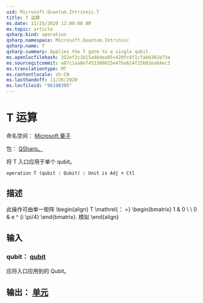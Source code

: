 ```yaml
---
uid: Microsoft.Quantum.Intrinsic.T
title: T 运算
ms.date: 11/25/2020 12:00:00 AM
ms.topic: article
qsharp.kind: operation
qsharp.namespace: Microsoft.Quantum.Intrinsic
qsharp.name: T
qsharp.summary: Applies the T gate to a single qubit.
ms.openlocfilehash: 352ef2c1b15a46dea85c420fc6f1cfab0382e73a
ms.sourcegitcommit: a87c1aa8e7453360025e47ba614f25b02ea84ec3
ms.translationtype: MT
ms.contentlocale: zh-CN
ms.lasthandoff: 11/26/2020
ms.locfileid: "96198395"
---
```

# <a name="t-operation"></a>T 运算

命名空间： [Microsoft 量子](xref:Microsoft.Quantum.Intrinsic)

包： [QSharp。](https://nuget.org/packages/Microsoft.Quantum.QSharp.Core)


将 T 入口应用于单个 qubit。

```qsharp
operation T (qubit : Qubit) : Unit is Adj + Ctl
```


## <a name="description"></a>描述

此操作可由单一矩阵 \begin{align} T \mathrel{： =} \begin{bmatrix} 1 & 0 \\ \\ 0 & e ^ {i \pi/4} \end{bmatrix}. 模拟
\end{align}

## <a name="input"></a>输入

### <a name="qubit--qubit"></a>qubit： [qubit](xref:microsoft.quantum.lang-ref.qubit)

应将入口应用到的 Qubit。



## <a name="output--unit"></a>输出： [单元](xref:microsoft.quantum.lang-ref.unit)

